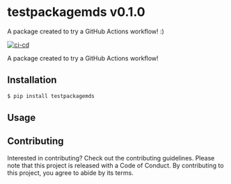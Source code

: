 # testpackagemds v0.1.0

A package created to try a GitHub Actions workflow! :)


[![ci-cd](https://github.com/flor14/testpackagemds/actions/workflows/ci-cd.yml/badge.svg)](https://github.com/flor14/testpackagemds/actions/workflows/ci-cd.yml)

A package created to try a GitHub Actions workflow!


## Installation

```bash
$ pip install testpackagemds
```

## Usage



## Contributing

Interested in contributing? Check out the contributing guidelines. Please note that this project is released with a Code of Conduct. By contributing to this project, you agree to abide by its terms.




